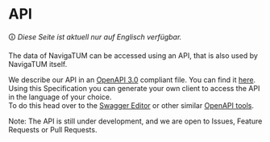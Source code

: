 # API

🛈 _Diese Seite ist aktuell nur auf Englisch verfügbar._

The data of NavigaTUM can be accessed using an API, that is also used by NavigaTUM itself.

We describe our API in an [OpenAPI 3.0](https://de.wikipedia.org/wiki/OpenAPI) compliant file.
You can find it [here](https://github.com/TUM-Dev/navigatum/blob/main/openapi.yaml).  
Using this Specification you can generate your own client to access the API in the language of your choice.  
To do this head over to the [Swagger Editor](https://editor.swagger.io/?url=https://raw.githubusercontent.com/TUM-Dev/navigatum/main/openapi.yaml) or other similar [OpenAPI tools](https://openapi.tools/).

Note: The API is still under development, and we are open to Issues, Feature Requests or Pull Requests.
